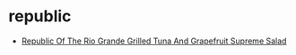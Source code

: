 # republic

 * [Republic Of The Rio Grande Grilled Tuna And Grapefruit Supreme Salad](../../index/r/republic-of-the-rio-grande-grilled-tuna-and-grapefruit-supreme-salad-363418.json)

